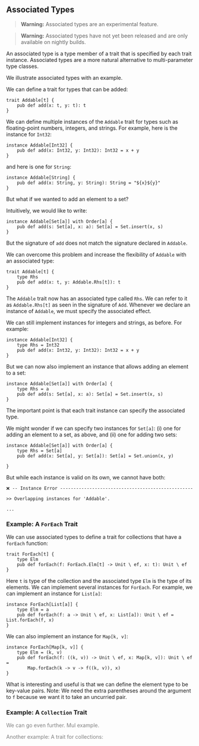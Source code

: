 ## Associated Types

> **Warning:** Associated types are an experimental feature. 

> **Warning:** Associated types have not yet been released and are only
> available on nightly builds. 

An associated type is a type member of a trait that is specified by each trait
instance. Associated types are a more natural alternative to multi-parameter
type classes. 

We illustrate associated types with an example. 

We can define a trait for types that can be added:

```flix
trait Addable[t] {
    pub def add(x: t, y: t): t
}
```

We can define multiple instances of the `Addable` trait for types such as
floating-point numbers, integers, and strings. For example, here is the instance
for `Int32`:

```flix
instance Addable[Int32] {
    pub def add(x: Int32, y: Int32): Int32 = x + y
}
```

and here is one for `String`:

```flix
instance Addable[String] {
    pub def add(x: String, y: String): String = "${x}${y}"
}
```

But what if we wanted to add an element to a set?

Intuitively, we would like to write:

```flix
instance Addable[Set[a]] with Order[a] {
    pub def add(s: Set[a], x: a): Set[a] = Set.insert(x, s)
}
```

But the signature of `add` does not match the signature declared in `Addable`.

We can overcome this problem and increase the flexibility of `Addable` with an
associated type: 

```flix
trait Addable[t] {
    type Rhs
    pub def add(x: t, y: Addable.Rhs[t]): t
}
```

The `Addable` trait now has an associated type called `Rhs`. We can refer to it
as `Addable.Rhs[t]` as seen in the signature of `Add`. Whenever we declare an
instance of `Addable`, we must specify the associated effect. 

We can still implement instances for integers and strings, as before. For example:

```flix
instance Addable[Int32] {
    type Rhs = Int32
    pub def add(x: Int32, y: Int32): Int32 = x + y
}
```

But we can now also implement an instance that allows adding an element to a
set: 

```flix
instance Addable[Set[a]] with Order[a] {
    type Rhs = a
    pub def add(s: Set[a], x: a): Set[a] = Set.insert(x, s)
}
```

The important point is that each trait instance can specify the associated type. 

We might wonder if we can specify two instances for `Set[a]`: (i) one for adding
an element to a set, as above, and (ii) one for adding two sets:

```flix
instance Addable[Set[a]] with Order[a] {
    type Rhs = Set[a]
    pub def add(x: Set[a], y: Set[a]): Set[a] = Set.union(x, y)

}
```

But while each instance is valid on its own, we cannot have both:

```
❌ -- Instance Error -------------------------------------------------- 

>> Overlapping instances for 'Addable'.

...
```

### Example: A `ForEach` Trait

We can use associated types to define a trait for collections that have a
`forEach` function: 

```flix
trait ForEach[t] {
    type Elm
    pub def forEach(f: ForEach.Elm[t] -> Unit \ ef, x: t): Unit \ ef
}
```

Here `t` is type of the collection and the associated type `Elm` is the type of
its elements. We can implement several instances for `ForEach`. For example, we
can implement an instance for `List[a]`:

```flix
instance ForEach[List[a]] {
    type Elm = a
    pub def forEach(f: a -> Unit \ ef, x: List[a]): Unit \ ef = List.forEach(f, x)
}
```

We can also implement an instance for `Map[k, v]`:

```flix
instance ForEach[Map[k, v]] {
    type Elm = (k, v)
    pub def forEach(f: ((k, v)) -> Unit \ ef, x: Map[k, v]): Unit \ ef = 
        Map.forEach(k -> v -> f((k, v)), x)
}
```

What is interesting and useful is that we can define the element type to be
key-value pairs. Note: We need the extra parentheses around the argument to `f`
because we want it to take an uncurried pair. 


### Example: A `Collection` Trait




<div style="color:gray;">


We can go even further. Mul example.

Another example: A trait for collections:

</div>